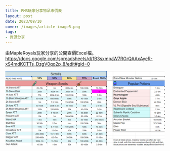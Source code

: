 ```yaml
---
title: RMS玩家分享物品市價表
layout: post
date: 2023/08/10
cover: /images/article-image5.png
tags:
- 資源分享
---
```

由MapleRoyals玩家分享的公開查價Excel檔。
https://docs.google.com/spreadsheets/d/1B3sxmpaW7RGrQAAxAyeR-xS4mdKCTTs_DzgV0qo2p_8/edit#gid=0

<div class="figure mb-0">
    <img src="/images/posts/item-quotation1.png" loading="lazy" class="figure-img" alt="Sylafia's Royals Price Guide">
</div>